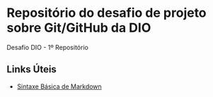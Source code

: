 # Repositório do desafio de projeto sobre Git/GitHub da DIO
Desafio DIO - 1º Repositório

## Links Úteis
- [Sintaxe Básica de Markdown](https://www.markdownguide.org/basic-syntax/)
